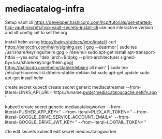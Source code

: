 # mediacatalog-infra


Setup vault cli
https://developer.hashicorp.com/hcp/tutorials/get-started-hcp-vault-secrets/hcp-vault-secrets-install-cli
use non interactive version and vlt config init to set the org

install helm using https://helm.sh/docs/intro/install/
curl https://baltocdn.com/helm/signing.asc | gpg --dearmor | sudo tee /usr/share/keyrings/helm.gpg > /dev/null
sudo apt-get install apt-transport-https --yes
echo "deb [arch=$(dpkg --print-architecture) signed-by=/usr/share/keyrings/helm.gpg] https://baltocdn.com/helm/stable/debian/ all main" | sudo tee /etc/apt/sources.list.d/helm-stable-debian.list
sudo apt-get update
sudo apt-get install helm

create secret
kubectl create secret generic mediacstreamer --from-literal=LINKS_API_URL='https://uname:pwd@mediacatalogcache.netlify.app'

kubectl create secret generic mediacatalogworker --from-literal=PUSHER_APP_KEY='' --from-literal=PLEX_API_TOKEN='' --from-literal=GOOGLE_DRIVE_SERVICE_ACCOUNT_EMAIL='' --from-literal=GOOGLE_DRIVE_JWT_KEY='' --from-literal=LOGTAIL_TOKEN=''

#to edit secrets
kubectl edit secret mediacatalogworker